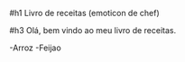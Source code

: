 #h1 Livro de receitas (emoticon de chef)

#h3 Olá, bem vindo ao meu livro de receitas.

-Arroz
-Feijao
